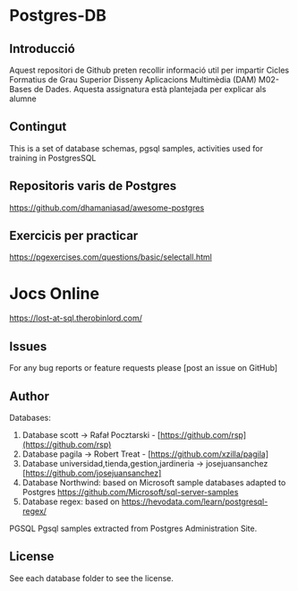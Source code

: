 # Postgres-DB
 
## Introducció

Aquest repositori de Github preten recollir informació util per impartir Cicles Formatius de Grau Superior Disseny Aplicacions Multimèdia (DAM) M02-Bases de Dades. Aquesta assignatura està plantejada per explicar als alumne

## Contingut

This is a set of database schemas, pgsql samples, activities used for training in PostgresSQL

## Repositoris varis de Postgres

https://github.com/dhamaniasad/awesome-postgres

## Exercicis per practicar
https://pgexercises.com/questions/basic/selectall.html


# Jocs Online

https://lost-at-sql.therobinlord.com/

Issues
------
For any bug reports or feature requests please
[post an issue on GitHub]

Author
------

Databases:

1. Database scott  -> Rafał Pocztarski - [https://github.com/rsp](https://github.com/rsp)
2. Database pagila -> Robert Treat - [https://github.com/xzilla/pagila]
3. Database universidad,tienda,gestion,jardineria -> josejuansanchez [https://github.com/josejuansanchez]
4. Database Northwind: based on Microsoft sample databases adapted to Postgres https://github.com/Microsoft/sql-server-samples
5. Database regex: based on https://hevodata.com/learn/postgresql-regex/

PGSQL
Pgsql samples extracted from Postgres Administration Site.

License
-------
See each database folder to see the license.
